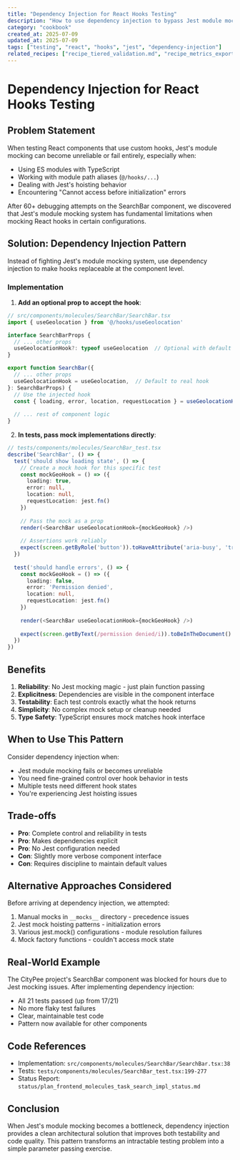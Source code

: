 ```yaml
---
title: "Dependency Injection for React Hooks Testing"
description: "How to use dependency injection to bypass Jest module mocking issues with React hooks"
category: "cookbook"
created_at: 2025-07-09
updated_at: 2025-07-09
tags: ["testing", "react", "hooks", "jest", "dependency-injection"]
related_recipes: ["recipe_tiered_validation.md", "recipe_metrics_export.md"]
---
```


# Dependency Injection for React Hooks Testing

## Problem Statement

When testing React components that use custom hooks, Jest's module mocking can become unreliable or fail entirely, especially when:
- Using ES modules with TypeScript
- Working with module path aliases (`@/hooks/...`)
- Dealing with Jest's hoisting behavior
- Encountering "Cannot access before initialization" errors

After 60+ debugging attempts on the SearchBar component, we discovered that Jest's module mocking system has fundamental limitations when mocking React hooks in certain configurations.

## Solution: Dependency Injection Pattern

Instead of fighting Jest's module mocking system, use dependency injection to make hooks replaceable at the component level.

### Implementation

1. **Add an optional prop to accept the hook**:

```typescript
// src/components/molecules/SearchBar/SearchBar.tsx
import { useGeolocation } from '@/hooks/useGeolocation'

interface SearchBarProps {
  // ... other props
  useGeolocationHook?: typeof useGeolocation  // Optional with default
}

export function SearchBar({ 
  // ... other props
  useGeolocationHook = useGeolocation,  // Default to real hook
}: SearchBarProps) {
  // Use the injected hook
  const { loading, error, location, requestLocation } = useGeolocationHook()
  
  // ... rest of component logic
}
```

2. **In tests, pass mock implementations directly**:

```typescript
// tests/components/molecules/SearchBar_test.tsx
describe('SearchBar', () => {
  test('should show loading state', () => {
    // Create a mock hook for this specific test
    const mockGeoHook = () => ({
      loading: true,
      error: null,
      location: null,
      requestLocation: jest.fn()
    })
    
    // Pass the mock as a prop
    render(<SearchBar useGeolocationHook={mockGeoHook} />)
    
    // Assertions work reliably
    expect(screen.getByRole('button')).toHaveAttribute('aria-busy', 'true')
  })
  
  test('should handle errors', () => {
    const mockGeoHook = () => ({
      loading: false,
      error: 'Permission denied',
      location: null,
      requestLocation: jest.fn()
    })
    
    render(<SearchBar useGeolocationHook={mockGeoHook} />)
    
    expect(screen.getByText(/permission denied/i)).toBeInTheDocument()
  })
})
```

## Benefits

1. **Reliability**: No Jest mocking magic - just plain function passing
2. **Explicitness**: Dependencies are visible in the component interface
3. **Testability**: Each test controls exactly what the hook returns
4. **Simplicity**: No complex mock setup or cleanup needed
5. **Type Safety**: TypeScript ensures mock matches hook interface

## When to Use This Pattern

Consider dependency injection when:
- Jest module mocking fails or becomes unreliable
- You need fine-grained control over hook behavior in tests
- Multiple tests need different hook states
- You're experiencing Jest hoisting issues

## Trade-offs

- **Pro**: Complete control and reliability in tests
- **Pro**: Makes dependencies explicit
- **Pro**: No Jest configuration needed
- **Con**: Slightly more verbose component interface
- **Con**: Requires discipline to maintain default values

## Alternative Approaches Considered

Before arriving at dependency injection, we attempted:
1. Manual mocks in `__mocks__` directory - precedence issues
2. Jest mock hoisting patterns - initialization errors
3. Various jest.mock() configurations - module resolution failures
4. Mock factory functions - couldn't access mock state

## Real-World Example

The CityPee project's SearchBar component was blocked for hours due to Jest mocking issues. After implementing dependency injection:
- All 21 tests passed (up from 17/21)
- No more flaky test failures
- Clear, maintainable test code
- Pattern now available for other components

## Code References

- Implementation: `src/components/molecules/SearchBar/SearchBar.tsx:38`
- Tests: `tests/components/molecules/SearchBar_test.tsx:199-277`
- Status Report: `status/plan_frontend_molecules_task_search_impl_status.md`

## Conclusion

When Jest's module mocking becomes a bottleneck, dependency injection provides a clean architectural solution that improves both testability and code quality. This pattern transforms an intractable testing problem into a simple parameter passing exercise.